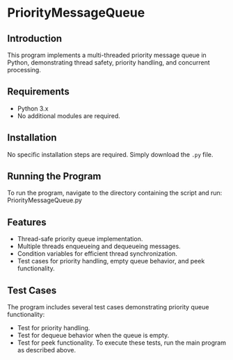 # PriorityMessageQueue

## Introduction
This program implements a multi-threaded priority message queue in Python, demonstrating thread safety, priority handling, and concurrent processing.

## Requirements
- Python 3.x
- No additional modules are required.

## Installation
No specific installation steps are required. Simply download the `.py` file.

## Running the Program
To run the program, navigate to the directory containing the script and run: PriorityMessageQueue.py

## Features
- Thread-safe priority queue implementation.
- Multiple threads enqueueing and dequeueing messages.
- Condition variables for efficient thread synchronization.
- Test cases for priority handling, empty queue behavior, and peek functionality.

## Test Cases
The program includes several test cases demonstrating priority queue functionality:
- Test for priority handling.
- Test for dequeue behavior when the queue is empty.
- Test for peek functionality.
To execute these tests, run the main program as described above.
